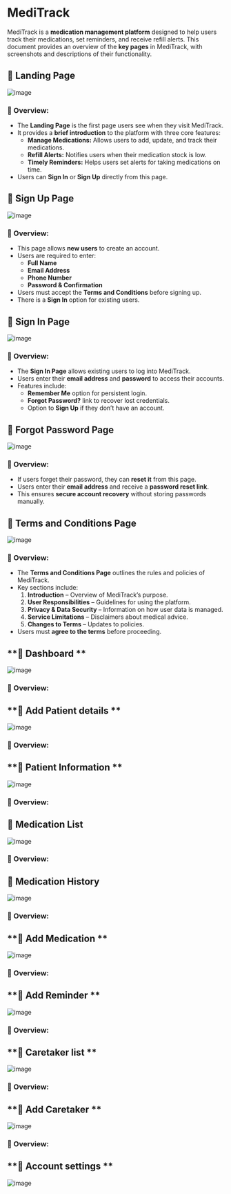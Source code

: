 
# **MediTrack**

MediTrack is a **medication management platform** designed to help users track their medications, set reminders, and receive refill alerts. This document provides an overview of the **key pages** in MediTrack, with screenshots and descriptions of their functionality.


## **📌 Landing Page**

![image](https://github.com/user-attachments/assets/c181a8c9-da16-413e-9808-3f2985cb3422)


### **🌟 Overview:**
- The **Landing Page** is the first page users see when they visit MediTrack.
- It provides a **brief introduction** to the platform with three core features:
  - **Manage Medications:** Allows users to add, update, and track their medications.
  - **Refill Alerts:** Notifies users when their medication stock is low.
  - **Timely Reminders:** Helps users set alerts for taking medications on time.
- Users can **Sign In** or **Sign Up** directly from this page.



## **📌 Sign Up Page**

![image](https://github.com/user-attachments/assets/fc01b4e0-d50d-4f9f-922c-818043cd20d3)


### **🌟 Overview:**
- This page allows **new users** to create an account.
- Users are required to enter:
  - **Full Name**
  - **Email Address**
  - **Phone Number**
  - **Password & Confirmation**
- Users must accept the **Terms and Conditions** before signing up.
- There is a **Sign In** option for existing users.



## **📌 Sign In Page**

![image](https://github.com/user-attachments/assets/80635e78-cb48-427d-9a04-2d4d3a5616d4)


### **🌟 Overview:**
- The **Sign In Page** allows existing users to log into MediTrack.
- Users enter their **email address** and **password** to access their accounts.
- Features include:
  - **Remember Me** option for persistent login.
  - **Forgot Password?** link to recover lost credentials.
  - Option to **Sign Up** if they don’t have an account.



## **📌 Forgot Password Page**

![image](https://github.com/user-attachments/assets/a2a39494-0d0c-48e6-858b-2940b9d21bd1)


### **🌟 Overview:**
- If users forget their password, they can **reset it** from this page.
- Users enter their **email address** and receive a **password reset link**.
- This ensures **secure account recovery** without storing passwords manually.



## **📌 Terms and Conditions Page**

![image](https://github.com/user-attachments/assets/c4758c2f-ecfb-4393-8ff5-65ca2b7c51a0)

### **🌟 Overview:**
- The **Terms and Conditions Page** outlines the rules and policies of MediTrack.
- Key sections include:
  1. **Introduction** – Overview of MediTrack’s purpose.
  2. **User Responsibilities** – Guidelines for using the platform.
  3. **Privacy & Data Security** – Information on how user data is managed.
  4. **Service Limitations** – Disclaimers about medical advice.
  5. **Changes to Terms** – Updates to policies.
- Users must **agree to the terms** before proceeding.

## **📌 Dashboard **
![image](https://github.com/user-attachments/assets/0b489749-6386-4f54-abf0-999d979f92df)

### **🌟 Overview:**


## **📌 Add Patient details **
![image](https://github.com/user-attachments/assets/2d5c79c6-7135-40a4-8d3b-5e9a633e9d0c)

### **🌟 Overview:**

## **📌 Patient Information **
![image](https://github.com/user-attachments/assets/fc680996-659c-44e4-a2e3-1f1dec31f755)

### **🌟 Overview:**

## **📌 Medication List**
![image](https://github.com/user-attachments/assets/edb9758b-e183-405a-9075-fb21af32aaac)

### **🌟 Overview:**

## **📌 Medication History**
![image](https://github.com/user-attachments/assets/f3c0f3bb-c8d9-4eed-b024-1430e0619415)
### **🌟 Overview:**

## **📌 Add Medication **
![image](https://github.com/user-attachments/assets/567fedd8-a18b-46e5-a82d-8372a258021e)
### **🌟 Overview:**

## **📌 Add Reminder **
![image](https://github.com/user-attachments/assets/216a8d24-4d72-4da6-a1eb-bd7d67e5b09d)
### **🌟 Overview:**

## **📌 Caretaker list **
![image](https://github.com/user-attachments/assets/33ac2cfa-9bc0-4e1d-a46f-aa6f989b72f9)
### **🌟 Overview:**

## **📌 Add Caretaker **
![image](https://github.com/user-attachments/assets/b76c099f-6c67-4088-aebf-ddc1647d26a2)
### **🌟 Overview:**

## **📌 Account settings **
![image](https://github.com/user-attachments/assets/733820e2-0e64-49ca-91aa-7eac64b7690f)



